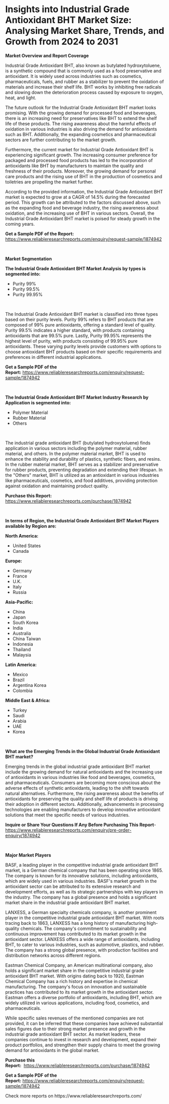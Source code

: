 <p><h1>Insights into Industrial Grade Antioxidant BHT Market Size: Analysing Market Share, Trends, and Growth from 2024 to 2031</h1></p><p><strong>Market Overview and Report Coverage</strong></p>
<p><p>Industrial Grade Antioxidant BHT, also known as butylated hydroxytoluene, is a synthetic compound that is commonly used as a food preservative and antioxidant. It is widely used across industries such as cosmetics, pharmaceuticals, fuels, and rubber as a stabilizer to prevent the oxidation of materials and increase their shelf life. BHT works by inhibiting free radicals and slowing down the deterioration process caused by exposure to oxygen, heat, and light.</p><p>The future outlook for the Industrial Grade Antioxidant BHT market looks promising. With the growing demand for processed food and beverages, there is an increasing need for preservatives like BHT to extend the shelf life of these products. The rising awareness about the harmful effects of oxidation in various industries is also driving the demand for antioxidants such as BHT. Additionally, the expanding cosmetics and pharmaceutical sectors are further contributing to the market growth.</p><p>Furthermore, the current market for Industrial Grade Antioxidant BHT is experiencing significant growth. The increasing consumer preference for packaged and processed food products has led to the incorporation of antioxidants like BHT by manufacturers to maintain the quality and freshness of their products. Moreover, the growing demand for personal care products and the rising use of BHT in the production of cosmetics and toiletries are propelling the market further.</p><p>According to the provided information, the Industrial Grade Antioxidant BHT market is expected to grow at a CAGR of 14.5% during the forecasted period. This growth can be attributed to the factors discussed above, such as the expanding food and beverage industry, the rising awareness about oxidation, and the increasing use of BHT in various sectors. Overall, the Industrial Grade Antioxidant BHT market is poised for steady growth in the coming years.</p></p>
<p><strong>Get a Sample PDF of the Report:</strong> <a href="https://www.reliableresearchreports.com/enquiry/request-sample/1874942">https://www.reliableresearchreports.com/enquiry/request-sample/1874942</a></p>
<p>&nbsp;</p>
<p><strong>Market Segmentation</strong></p>
<p><strong>The Industrial Grade Antioxidant BHT Market Analysis by types is segmented into:</strong></p>
<p><ul><li>Purity 99%</li><li>Purity 99.5%</li><li>Purity 99.95%</li></ul></p>
<p>&nbsp;</p>
<p><p>The Industrial Grade Antioxidant BHT market is classified into three types based on their purity levels. Purity 99% refers to BHT products that are composed of 99% pure antioxidants, offering a standard level of quality. Purity 99.5% indicates a higher standard, with products containing antioxidants that are 99.5% pure. Lastly, Purity 99.95% represents the highest level of purity, with products consisting of 99.95% pure antioxidants. These varying purity levels provide customers with options to choose antioxidant BHT products based on their specific requirements and preferences in different industrial applications.</p></p>
<p><strong>Get a Sample PDF of the Report:</strong>&nbsp;<a href="https://www.reliableresearchreports.com/enquiry/request-sample/1874942">https://www.reliableresearchreports.com/enquiry/request-sample/1874942</a></p>
<p>&nbsp;</p>
<p><strong>The Industrial Grade Antioxidant BHT Market Industry Research by Application is segmented into:</strong></p>
<p><ul><li>Polymer Material</li><li>Rubber Material</li><li>Others</li></ul></p>
<p>&nbsp;</p>
<p><p>The industrial grade antioxidant BHT (butylated hydroxytoluene) finds application in various sectors including the polymer material, rubber material, and others. In the polymer material market, BHT is used to enhance the stability and durability of plastics, synthetic fibers, and resins. In the rubber material market, BHT serves as a stabilizer and preservative for rubber products, preventing degradation and extending their lifespan. In the "Others" market, BHT is utilized as an antioxidant in various industries like pharmaceuticals, cosmetics, and food additives, providing protection against oxidation and maintaining product quality.</p></p>
<p><strong>Purchase this Report:</strong>&nbsp; <a href="https://www.reliableresearchreports.com/purchase/1874942">https://www.reliableresearchreports.com/purchase/1874942</a></p>
<p>&nbsp;</p>
<p><strong>In terms of Region, the Industrial Grade Antioxidant BHT Market Players available by Region are:</strong></p>
<p>
    <p> <strong> North America: </strong>
        <ul>
            <li>United States</li>
            <li>Canada</li>
        </ul>
        </p> 
    <p> <strong> Europe: </strong>
        <ul>
            <li>Germany</li>
            <li>France</li>
            <li>U.K.</li>
            <li>Italy</li>
            <li>Russia</li>
        </ul>
        </p> 
    <p> <strong> Asia-Pacific: </strong>
        <ul>
            <li>China</li>
            <li>Japan</li>
            <li>South Korea</li>
            <li>India</li>
            <li>Australia</li>
            <li>China Taiwan</li>
            <li>Indonesia</li>
            <li>Thailand</li>
            <li>Malaysia</li>
        </ul>
        </p> 
    <p> <strong> Latin America: </strong>
        <ul>
            <li>Mexico</li>
            <li>Brazil</li>
            <li>Argentina Korea</li>
            <li>Colombia</li>
        </ul>
        </p> 
    <p> <strong> Middle East & Africa: </strong>
        <ul>
            <li>Turkey</li>
            <li>Saudi</li>
            <li>Arabia</li>
            <li>UAE</li>
            <li>Korea</li>
        </ul>
    </p>
    </p>
<p>&nbsp;</p>
<p><strong>What are the Emerging Trends in the Global Industrial Grade Antioxidant BHT market?</strong></p>
<p><p>Emerging trends in the global industrial grade antioxidant BHT market include the growing demand for natural antioxidants and the increasing use of antioxidants in various industries like food and beverages, cosmetics, and pharmaceuticals. Consumers are becoming more conscious about the adverse effects of synthetic antioxidants, leading to the shift towards natural alternatives. Furthermore, the rising awareness about the benefits of antioxidants for preserving the quality and shelf life of products is driving their adoption in different sectors. Additionally, advancements in processing technologies are enabling manufacturers to develop innovative antioxidant solutions that meet the specific needs of various industries.</p></p>
<p><strong>Inquire or Share Your Questions If Any Before Purchasing This Report</strong>- <a href="https://www.reliableresearchreports.com/enquiry/pre-order-enquiry/1874942">https://www.reliableresearchreports.com/enquiry/pre-order-enquiry/1874942</a></p>
<p>&nbsp;</p>
<p><strong>Major Market Players</strong></p>
<p><p>BASF, a leading player in the competitive industrial grade antioxidant BHT market, is a German chemical company that has been operating since 1865. The company is known for its innovative solutions, including antioxidants, which are widely used in various industries. BASF's market growth in the antioxidant sector can be attributed to its extensive research and development efforts, as well as its strategic partnerships with key players in the industry. The company has a global presence and holds a significant market share in the industrial grade antioxidant BHT market.</p><p>LANXESS, a German specialty chemicals company, is another prominent player in the competitive industrial grade antioxidant BHT market. With roots tracing back to 1863, LANXESS has a long history of manufacturing high-quality chemicals. The company's commitment to sustainability and continuous improvement has contributed to its market growth in the antioxidant sector. LANXESS offers a wide range of antioxidants, including BHT, to cater to various industries, such as automotive, plastics, and rubber. The company has a strong global presence, with production facilities and distribution networks across different regions.</p><p>Eastman Chemical Company, an American multinational company, also holds a significant market share in the competitive industrial grade antioxidant BHT market. With origins dating back to 1920, Eastman Chemical Company has a rich history and expertise in chemical manufacturing. The company's focus on innovation and sustainable practices has contributed to its market growth in the antioxidant sector. Eastman offers a diverse portfolio of antioxidants, including BHT, which are widely utilized in various applications, including food, cosmetics, and pharmaceuticals.</p><p>While specific sales revenues of the mentioned companies are not provided, it can be inferred that these companies have achieved substantial sales figures due to their strong market presence and growth in the industrial grade antioxidant BHT sector. As market leaders, these companies continue to invest in research and development, expand their product portfolios, and strengthen their supply chains to meet the growing demand for antioxidants in the global market.</p></p>
<p><strong>Purchase this Report:</strong>&nbsp;&nbsp;<a href="https://www.reliableresearchreports.com/purchase/1874942">https://www.reliableresearchreports.com/purchase/1874942</a></p>
<p></p>
<p><strong>Get a Sample PDF of the Report:</strong>&nbsp;<a href="https://www.reliableresearchreports.com/enquiry/request-sample/1874942">https://www.reliableresearchreports.com/enquiry/request-sample/1874942</a></p>
<p>Check more reports on https://www.reliableresearchreports.com/</p>